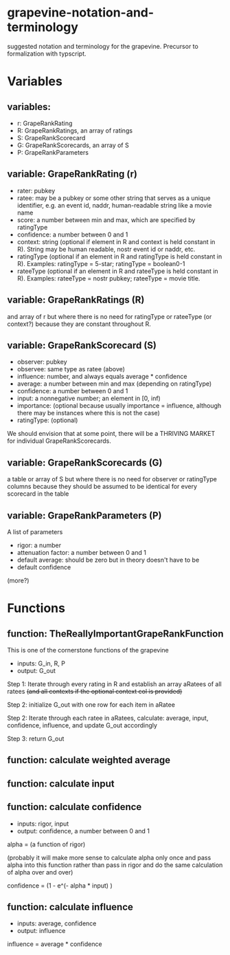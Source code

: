 # grapevine-notation-and-terminology
suggested notation and terminology for the grapevine. Precursor to formalization with typscript.

# Variables

## variables: 
- r: GrapeRankRating
- R: GrapeRankRatings, an array of ratings 
- S: GrapeRankScorecard
- G: GrapeRankScorecards, an array of S
- P: GrapeRankParameters

## variable: GrapeRankRating (r)

- rater: pubkey
- ratee: may be a pubkey or some other string that serves as a unique identifier, e.g. an event id, naddr, human-readable string like a movie name
- score: a number between min and max, which are specified by ratingType
- confidence: a number between 0 and 1
- context: string (optional if element in R and context is held constant in R). String may be human readable, nostr event id or naddr, etc.
- ratingType (optional if an element in R and ratingType is held constant in R). Examples: ratingType = 5-star; ratingType = boolean0-1
- rateeType (optional if an element in R and rateeType is held constant in R). Examples: rateeType = nostr pubkey; rateeType = movie title. 

## variable: GrapeRankRatings (R) 

and array of r but where there is no need for ratingType or rateeType (or context?) because they are constant throughout R. 

## variable: GrapeRankScorecard (S)

- observer: pubkey
- observee: same type as ratee (above)
- influence: number, and always equals average * confidence
- average: a number between min and max (depending on ratingType)
- confidence: a number between 0 and 1
- input: a nonnegative number; an element in [0, inf)
- importance: (optional because usually importance = influence, although there may be instances where this is not the case)
- ratingType: (optional)

We should envision that at some point, there will be a THRIVING MARKET for individual GrapeRankScorecards.

## variable: GrapeRankScorecards (G)

a table or array of S but where there is no need for observer or ratingType columns because they should be assumed to be identical for every scorecard in the table

## variable: GrapeRankParameters (P)

A list of parameters 

- rigor: a number
- attenuation factor: a number between 0 and 1
- default average: should be zero but in theory doesn't have to be
- default confidence

(more?)

# Functions

## function: TheReallyImportantGrapeRankFunction

This is one of the cornerstone functions of the grapevine

- inputs: G_in, R, P
- output: G_out

Step 1: Iterate through every rating in R and establish an array aRatees of all ratees ~~(and all contexts if the optional context col is provided)~~

Step 2: initialize G_out with one row for each item in aRatee

Step 2: Iterate through each ratee in aRatees, calculate: average, input, confidence, influence, and update G_out accordingly

Step 3: return G_out

## function: calculate weighted average

## function: calculate input

## function: calculate confidence

- inputs: rigor, input
- output: confidence, a number between 0 and 1

alpha = (a function of rigor)

(probably it will make more sense to calculate alpha only once and pass alpha into this function rather than pass in rigor and do the same calculation of alpha over and over)

confidence = (1 - e^(- alpha * input) )

## function: calculate influence

- inputs: average, confidence
- output: influence

influence = average * confidence



